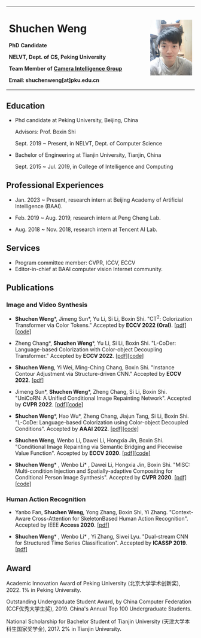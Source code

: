 <table border="0">
  <tr>
    <td width="75%">
      <h1>Shuchen Weng</h1>
      <p><b>PhD Candidate</b></p>
      <p><b>NELVT, Dept. of CS, Peking University</b></p>
      <p><b>Team Member of <a href="http://ci.idm.pku.edu.cn/">Camera Intelligence Group</a></b></p>
      <p><b>Email: shuchenweng[at]pku.edu.cn</b></p>
    </td>
    <td width="25%">
      <img src="/photo.jpg" width="100%">
    </td>
  </tr>
</table>

## Education
- Phd candidate at Peking University, Beijing, China

  Advisors: Prof. Boxin Shi

  Sept. 2019 ~ Present, in NELVT, Dept. of Computer Science

- Bachelor of Engineering at Tianjin University, Tianjin, China

  Sept. 2015 ~ Jul. 2019, in College of Intelligence and Computing

## Professional Experiences
- Jan. 2023 ~ Present, research intern at Beijing Academy of Artificial Intelligence (BAAI).

- Feb. 2019 ~ Aug. 2019, research intern at Peng Cheng Lab.

- Aug. 2018 ~ Nov. 2018, research intern at Tencent AI Lab.

## Services
- Program committee member: CVPR, ICCV, ECCV
- Editor-in-chief at BAAI computer vision Internet community.

## Publications
### Image and Video Synthesis

- <b>Shuchen Weng</b>\*, Jimeng Sun\*, Yu Li, Si Li, Boxin Shi. "CT<sup>2</sup>: Colorization Transformer via Color Tokens." Accepted by <b>ECCV 2022 (Oral)</b>. [[pdf]](https://ci.idm.pku.edu.cn/Weng_ECCV22b.pdf)[[code]](https://github.com/shuchenweng/CT2)

- Zheng Chang\*, <b>Shuchen Weng</b>\*, Yu Li, Si Li, Boxin Shi. "L-CoDer: Language-based Colorization with Color-object Decoupling Transformer." Accepted by <b>ECCV 2022</b>. [[pdf]](https://ci.idm.pku.edu.cn/Weng_ECCV22g.pdf)[[code]](https://github.com/changzheng123/L-CoDer)

- <b>Shuchen Weng</b>, Yi Wei, Ming-Ching Chang, Boxin Shi. "Instance Contour Adjustment via Structure-driven CNN." Accepted by <b>ECCV 2022</b>. [[pdf]](https://ci.idm.pku.edu.cn/Weng_ECCV22c.pdf)

- Jimeng Sun\*, <b>Shuchen Weng</b>\*, Zheng Chang, Si Li, Boxin Shi. "UniCoRN: A Unified Conditional Image Repainting Network". Accepted by <b>CVPR 2022</b>. [[pdf]](https://ci.idm.pku.edu.cn/Weng_CVPR22c.pdf)[[code]](https://github.com/shuchenweng/UniCoRN)

- <b>Shuchen Weng</b>\*, Hao Wu\*, Zheng Chang, Jiajun Tang, Si Li, Boxin Shi. "L-CoDe: Language-based Colorization using Color-object Decoupled Conditions". Accepted by <b>AAAI 2022</b>. [[pdf]](https://ci.idm.pku.edu.cn/Weng_AAAI22.pdf)[[code]](https://github.com/changzheng123/L-CoDe)

- <b>Shuchen Weng</b>, Wenbo Li, Dawei Li, Hongxia Jin, Boxin Shi. "Conditional Image Repainting via Semantic Bridging and Piecewise Value Function". Accepted by <b>ECCV 2020</b>. [[pdf]](https://www.ecva.net/papers/eccv_2020/papers_ECCV/papers/123540443.pdf)[[code]](https://github.com/shuchenweng/TGC)

- <b>Shuchen Weng</b>\* , Wenbo Li\* , Dawei Li, Hongxia Jin, Boxin Shi. "MISC: Multi-condition Injection and Spatially-adaptive Compositing for Conditional Person Image Synthesis". Accepted by <b>CVPR 2020</b>. [[pdf]](https://openaccess.thecvf.com/content_CVPR_2020/papers/Weng_MISC_Multi-Condition_Injection_and_Spatially-Adaptive_Compositing_for_Conditional_Person_Image_CVPR_2020_paper.pdf)[[code]](https://github.com/shuchenweng/MISC)

### Human Action Recognition
- Yanbo Fan, <b>Shuchen Weng</b>, Yong Zhang, Boxin Shi, Yi Zhang. "Context-Aware Cross-Attention for SkeletonBased Human Action Recognition". Accepted by IEEE <b>Access 2020</b>. [[pdf]](https://ieeexplore.ieee.org/stamp/stamp.jsp?tp=&arnumber=8963933)

- <b>Shuchen Weng</b>\* , Wenbo Li\* , Yi Zhang, Siwei Lyu. "Dual-stream CNN for Structured Time Series Classification". Accepted by <b>ICASSP 2019</b>. [[pdf]](https://ieeexplore.ieee.org/stamp/stamp.jsp?tp=&arnumber=8682410)

## Award
Academic Innovation Award of Peking University (北京大学学术创新奖), 2022. 1% in Peking University.

Outstanding Undergraduate Student Award, by China Computer Federation (CCF优秀大学生奖), 2019. China's Annual Top 100 Undergraduate Students.

National Scholarship for Bachelor Student of Tianjin University (天津大学本科生国家奖学金), 2017. 2% in Tianjin University.
